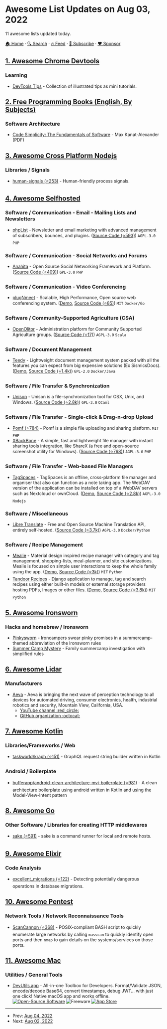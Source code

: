 # Awesome List Updates on Aug 03, 2022

11 awesome lists updated today.

[🏠 Home](/README.md) · [🔍 Search](https://www.trackawesomelist.com/search/) · [🔥 Feed](https://www.trackawesomelist.com/rss.xml) · [📮 Subscribe](https://trackawesomelist.us17.list-manage.com/subscribe?u=d2f0117aa829c83a63ec63c2f&id=36a103854c) · [❤️  Sponsor](https://github.com/sponsors/theowenyoung)



## [1. Awesome Chrome Devtools](/content/ChromeDevTools/awesome-chrome-devtools/README.md)

### Learning

*   [DevTools Tips](https://devtoolstips.org/) - Collection of illustrated tips as mini tutorials.

## [2. Free Programming Books (English, By Subjects)](/content/EbookFoundation/free-programming-books/books/free-programming-books-subjects/README.md)

### Software Architecture

*   [Code Simplicity: The Fundamentals of Software](https://www.codesimplicity.com/book.pdf) - Max Kanat-Alexander (PDF)

## [3. Awesome Cross Platform Nodejs](/content/bcoe/awesome-cross-platform-nodejs/README.md)

### Libraries / Signals

*   [human-signals (⭐253)](https://github.com/ehmicky/human-signals) - Human-friendly process signals.

## [4. Awesome Selfhosted](/content/awesome-selfhosted/awesome-selfhosted/README.md)

### Software / Communication - Email - Mailing Lists and Newsletters

*   [phpList](https://phplist.org) - Newsletter and email marketing with advanced management of subscribers, bounces, and plugins. ([Source Code (⭐593)](https://github.com/phpList/phplist3)) `AGPL-3.0` `PHP`

### Software / Communication - Social Networks and Forums

*   [Anahita](https://www.getanahita.com/) - Open Source Social Networking Framework and Platform. ([Source Code (⭐409)](https://github.com/anahitasocial/anahita)) `GPL-3.0` `PHP`

### Software / Communication - Video Conferencing

*   [plugNmeet](https://www.plugnmeet.org/) - Scalable, High Performance, Open source web conferencing system. ([Demo](https://demo.plugnmeet.com/login.html), [Source Code (⭐85)](https://github.com/mynaparrot/plugNmeet-server)) `MIT` `Docker/Go`

### Software / Community-Supported Agriculture (CSA)

*   [OpenOlitor](https://openolitor.org/) - Administration platform for Community Supported Agriculture groups. ([Source Code (⭐17)](https://github.com/OpenOlitor/openolitor-server)) `AGPL-3.0` `Scala`

### Software / Document Management

*   [Teedy](https://teedy.io/) - Lightweight document management system packed with all the features you can expect from big expensive solutions (Ex SismicsDocs). ([Demo](https://demo.teedy.io/), [Source Code (⭐1.4k)](https://github.com/sismics/docs)) `GPL-2.0` `Docker/Java`

### Software / File Transfer & Synchronization

*   [Unison](https://www.cis.upenn.edu/~bcpierce/unison/) - Unison is a file-synchronization tool for OSX, Unix, and Windows. ([Source Code (⭐2.8k)](https://github.com/bcpierce00/unison)) `GPL-3.0` `OCaml`

### Software / File Transfer - Single-click & Drag-n-drop Upload

*   [Pomf (⭐784)](https://github.com/Pomf/Pomf) - Pomf is a simple file uploading and sharing platform. `MIT` `PHP`
*   [XBackBone](https://xbackbone.app/) - A simple, fast and lightweight file manager with instant sharing tools integration, like ShareX (a free and open-source screenshot utility for Windows). ([Source Code (⭐768)](https://github.com/SergiX44/XBackBone)) `AGPL-3.0` `PHP`

### Software / File Transfer - Web-based File Managers

*   [TagSpaces](https://www.tagspaces.org/) - TagSpaces is an offline, cross-platform file manager and organiser that also can function as a note taking app. The WebDAV version of the application can be installed on top of a WebDAV servers such as Nextcloud or ownCloud. ([Demo](https://demo.tagspaces.com), [Source Code (⭐2.8k)](https://github.com/tagspaces/tagspaces)) `AGPL-3.0` `Nodejs`

### Software / Miscellaneous

*   [Libre Translate](https://libretranslate.com/) - Free and Open Source Machine Translation API, entirely self-hosted. ([Source Code (⭐3.7k)](https://github.com/LibreTranslate/LibreTranslate)) `AGPL-3.0` `Docker/Python`

### Software / Recipe Management

*   [Mealie](https://hay-kot.github.io/mealie/) - Material design inspired recipe manager with category and tag management, shopping-lists, meal-planner, and site customizations. Mealie is focused on simple user interactions to keep the whole family using the app. ([Demo](https://demo.mealie.io/login), [Source Code (⭐3k)](https://github.com/hay-kot/mealie)) `MIT` `Python`
*   [Tandoor Recipes](https://docs.tandoor.dev/) - Django application to manage, tag and search recipes using either built-in models or external storage providers hosting PDFs, Images or other files. ([Demo](https://app.tandoor.dev/accounts/login/?demo), [Source Code (⭐3.8k)](https://github.com/vabene1111/recipes/)) `MIT` `Python`

## [5. Awesome Ironsworn](/content/Billiam/awesome-ironsworn/README.md)

### Hacks and homebrew / Ironsworn

*   [Pinkysworn](https://www.drivethrurpg.com/product/405015/Pinkysworn) - Ironcampers swear pinky promises in a summercamp-themed abbreviation of the Ironsworn rules
*   [Summer Camp Mystery](https://www.drivethrurpg.com/product/404832/Summer-Camp-Mystery) - Family summercamp investigation with simplified rules

## [6. Awesome Lidar](/content/szenergy/awesome-lidar/README.md)

### Manufacturers

*   [Aeva](https://www.aeva.com/) - Aeva is bringing the next wave of perception technology to all devices for automated driving, consumer electronics, health, industrial robotics and security, Mountain View, California, USA.
    *   [YouTube channel :red\_circle:](https://www.youtube.com/c/AevaInc)
    *   [GitHub organization :octocat:](https://github.com/aevainc)

## [7. Awesome Kotlin](/content/KotlinBy/awesome-kotlin/README.md)

### Libraries/Frameworks / Web

*   [taskworld/kraph (⭐151)](https://github.com/taskworld/kraph) - GraphQL request string builder written in Kotlin

### Android / Boilerplate

*   [bufferapp/android-clean-architecture-mvi-boilerplate (⭐981)](https://github.com/bufferapp/android-clean-architecture-mvi-boilerplate) - A clean architecture boilerplate using android written in Kotlin and using the Model-View-Intent pattern

## [8. Awesome Go](/content/avelino/awesome-go/README.md)

### Other Software / Libraries for creating HTTP middlewares

*   [sake (⭐591)](https://github.com/alajmo/sake) - sake is a command runner for local and remote hosts.

## [9. Awesome Elixir](/content/h4cc/awesome-elixir/README.md)

### Code Analysis

*   [excellent\_migrations (⭐122)](https://github.com/Artur-Sulej/excellent_migrations) - Detecting potentially dangerous operations in database migrations.

## [10. Awesome Pentest](/content/enaqx/awesome-pentest/README.md)

### Network Tools / Network Reconnaissance Tools

*   [ScanCannon (⭐368)](https://github.com/johnnyxmas/ScanCannon) - POSIX-compliant BASH script to quickly enumerate large networks by calling `masscan` to quickly identify open ports and then `nmap` to gain details on the systems/services on those ports.

## [11. Awesome Mac](/content/jaywcjlove/awesome-mac/README.md)

### Utilities / General Tools

*   [DevUtils.app](https://devutils.com/) - All-in-one Toolbox for Developers. Format/Validate JSON, encode/decode Base64, convert timestamps, debug JWT… with just one click! Native macOS app and works offline. [![Open-Source Software](https://jaywcjlove.github.io/sb/ico/min-oss.svg "Open Source Software")](https://github.com/DevUtilsApp/DevUtils-app) ![Freeware](https://jaywcjlove.github.io/sb/ico/min-free.svg "Freeware") [![App Store](https://jaywcjlove.github.io/sb/ico/min-app-store.svg "App Store Software")](https://apps.apple.com/us/app/devutils-app/id1533756032)

---

- Prev: [Aug 04, 2022](/content/2022/08/04/README.md)
- Next: [Aug 02, 2022](/content/2022/08/02/README.md)